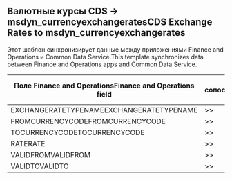 ## <a name="cds-exchange-rates-to-msdyn_currencyexchangerates"></a><span data-ttu-id="42cf3-101">Валютные курсы CDS -> msdyn_currencyexchangerates</span><span class="sxs-lookup"><span data-stu-id="42cf3-101">CDS Exchange Rates to msdyn_currencyexchangerates</span></span>

<span data-ttu-id="42cf3-102">Этот шаблон синхронизирует данные между приложениями Finance and Operations и Common Data Service.</span><span class="sxs-lookup"><span data-stu-id="42cf3-102">This template synchronizes data between Finance and Operations apps and Common Data Service.</span></span>

<span data-ttu-id="42cf3-103">Поле Finance and Operations</span><span class="sxs-lookup"><span data-stu-id="42cf3-103">Finance and Operations field</span></span> | <span data-ttu-id="42cf3-104">Тип сопоставления</span><span class="sxs-lookup"><span data-stu-id="42cf3-104">Map type</span></span> | <span data-ttu-id="42cf3-105">Другое поле Dynamics 365</span><span class="sxs-lookup"><span data-stu-id="42cf3-105">Other Dynamics 365 field</span></span> | <span data-ttu-id="42cf3-106">Значение по умолчанию</span><span class="sxs-lookup"><span data-stu-id="42cf3-106">Default value</span></span>
---|---|---|---
<span data-ttu-id="42cf3-107">EXCHANGERATETYPENAME</span><span class="sxs-lookup"><span data-stu-id="42cf3-107">EXCHANGERATETYPENAME</span></span> | >> | <span data-ttu-id="42cf3-108">msdyn_exchangeratetypename</span><span class="sxs-lookup"><span data-stu-id="42cf3-108">msdyn_exchangeratetypename</span></span> | 
<span data-ttu-id="42cf3-109">FROMCURRENCYCODE</span><span class="sxs-lookup"><span data-stu-id="42cf3-109">FROMCURRENCYCODE</span></span> | >> | <span data-ttu-id="42cf3-110">msdyn_fromcurrencycode</span><span class="sxs-lookup"><span data-stu-id="42cf3-110">msdyn_fromcurrencycode</span></span> | 
<span data-ttu-id="42cf3-111">TOCURRENCYCODE</span><span class="sxs-lookup"><span data-stu-id="42cf3-111">TOCURRENCYCODE</span></span> | >> | <span data-ttu-id="42cf3-112">msdyn_tocurrencycode</span><span class="sxs-lookup"><span data-stu-id="42cf3-112">msdyn_tocurrencycode</span></span> | 
<span data-ttu-id="42cf3-113">RATE</span><span class="sxs-lookup"><span data-stu-id="42cf3-113">RATE</span></span> | >> | <span data-ttu-id="42cf3-114">msdyn_exchangerate</span><span class="sxs-lookup"><span data-stu-id="42cf3-114">msdyn_exchangerate</span></span> | 
<span data-ttu-id="42cf3-115">VALIDFROM</span><span class="sxs-lookup"><span data-stu-id="42cf3-115">VALIDFROM</span></span> | >> | <span data-ttu-id="42cf3-116">msdyn_validfrom</span><span class="sxs-lookup"><span data-stu-id="42cf3-116">msdyn_validfrom</span></span> | 
<span data-ttu-id="42cf3-117">VALIDTO</span><span class="sxs-lookup"><span data-stu-id="42cf3-117">VALIDTO</span></span> | >> | <span data-ttu-id="42cf3-118">msdyn_validto</span><span class="sxs-lookup"><span data-stu-id="42cf3-118">msdyn_validto</span></span> | 
